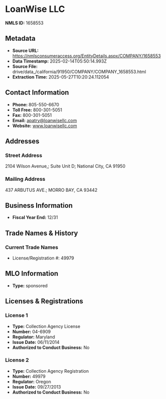 # LoanWise LLC

**NMLS ID:** 1658553

## Metadata
- **Source URL:** https://nmlsconsumeraccess.org/EntityDetails.aspx/COMPANY/1658553
- **Data Timestamp:** 2025-02-14T05:50:14.993Z
- **Source File:** drive/data_/california/91950/COMPANY/COMPANY_1658553.html
- **Extraction Time:** 2025-05-27T10:20:24.112054

## Contact Information
- **Phone:** 805-550-6670
- **Toll Free:** 800-301-5051
- **Fax:** 800-301-5051
- **Email:** apatry@loanwisellc.com
- **Website:** www.loanwisellc.com

## Addresses
### Street Address
2104 Wilson Avenue,; Suite Unit D; National City, CA 91950

### Mailing Address
437 ARBUTUS AVE.; MORRO BAY, CA 93442

## Business Information
- **Fiscal Year End:** 12/31

## Trade Names & History
### Current Trade Names
- License/Registration #: 49979

## MLO Information
- **Type:** sponsored

## Licenses & Registrations

### License 1
- **Type:** Collection Agency License
- **Number:** 04-6909
- **Regulator:** Maryland
- **Issue Date:** 06/11/2014
- **Authorized to Conduct Business:** No

### License 2
- **Type:** Collection Agency Registration
- **Number:** 49979
- **Regulator:** Oregon
- **Issue Date:** 09/27/2013
- **Authorized to Conduct Business:** No
